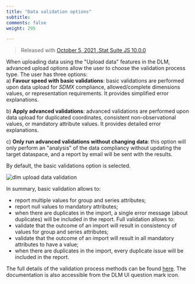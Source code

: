 ```yaml
---
title: "Data validation options"
subtitle: 
comments: false
weight: 295

---
```


> Released with [October 5, 2021 .Stat Suite JS 10.0.0](https://sis-cc.gitlab.io/dotstatsuite-documentation/changelog/#october-5-2021)

When uploading data using the "Upload data" features in the DLM, advanced upload options allow the user to choose the validation process type. The user has three options:  
a) **Favour speed with basic validations**: basic validations are performed upon data upload for *SDMX* compliance, allowed/complete dimensions values, or representation requirements. It provides simplified error explanations.

b) **Apply advanced validations**: advanced validations are performed upon data upload for duplicated coordinates, consistent non-observational values, or mandatory attribute values. It provides detailed error explanations.

c) **Only run advanced validations without changing data**: this option will only perform an "analysis" of the data compliancy without updating the target dataspace, and a report by email will be sent with the results.

By default, the basic validations option is selected.

![dlm upload data validation](/dotstatsuite-documentation/images/dlm-upload-data-validation1.png)

In summary, basic validation allows to:
- report multiple values for group and series attributes;
- report null values to mandatory attributes;
- when there are duplicates in the import, a single error message (about duplicates) will be included in the report.
Full validation allows to:
- validate that the outcome of an import will result in consistency of values for group and series attributes;
- validate that the outcome of an import will result in all mandatory attributes to have a value;
- when there are duplicates in the import, every duplicate issue will be included in the report.

The full details of the validation process methods can be found [here](https://sis-cc.gitlab.io/dotstatsuite-documentation/using-api/api-main-features/#data-validation-process). The documentation is also accessible from the DLM UI question mark icon.
